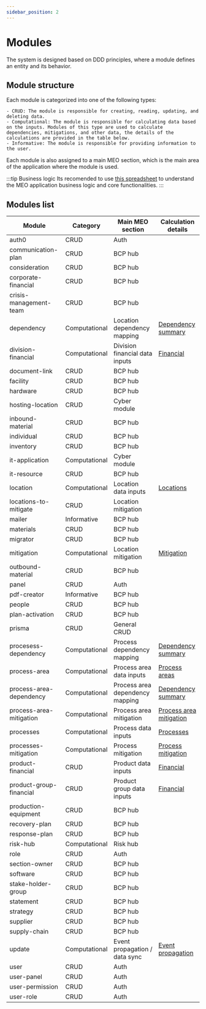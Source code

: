 ```yaml
---
sidebar_position: 2
---
```



# Modules

The system is designed based on DDD principles, where a module defines an entity and its behavior. 

## Module structure

Each module is categorized into one of the following types:	

	- CRUD: The module is responsible for creating, reading, updating, and deleting data.
	- Computational: The module is responsible for calculating data based on the inputs. Modules of this type are used to calculate dependencies, mitigations, and other data, the details of the calculations are provided in the table below.
	- Informative: The module is responsible for providing information to the user.

Each module is also assigned to a main MEO section, which is the main area of the application where the module is used.

:::tip Business logic
Its recomended to use [this spreadsheet](https://docs.google.com/spreadsheets/d/1ORAhk6oRgwZRfJDXoinDh0bAdkJi-_nT) to understand the MEO application business logic and core functionalities.
:::

## Modules list

| Module                  | Category      | Main MEO section                | Calculation details                                                                                                                    |
| ----------------------- | ------------- | ------------------------------- | -------------------------------------------------------------------------------------------------------------------------------------- |
| auth0                   | CRUD          | Auth                            |                                                                                                                                        |
| communication-plan      | CRUD          | BCP hub                         |                                                                                                                                        |
| consideration           | CRUD          | BCP hub                         |                                                                                                                                        |
| corporate-financial     | CRUD          | BCP hub                         |                                                                                                                                        |
| crisis-management-team  | CRUD          | BCP hub                         |                                                                                                                                        |
| dependency              | Computational | Location dependency mapping     | [Dependency summary](https://docs.google.com/spreadsheets/d/1ORAhk6oRgwZRfJDXoinDh0bAdkJi-_nT/edit?gid=582580791#gid=582580791)        |
| division-financial      | Computational | Division financial data inputs  | [Financial](https://docs.google.com/spreadsheets/d/1ORAhk6oRgwZRfJDXoinDh0bAdkJi-_nT/edit?gid=551706578#gid=551706578)                 |
| document-link           | CRUD          | BCP hub                         |                                                                                                                                        |
| facility                | CRUD          | BCP hub                         |                                                                                                                                        |
| hardware                | CRUD          | BCP hub                         |                                                                                                                                        |
| hosting-location        | CRUD          | Cyber module                    |                                                                                                                                        |
| inbound-material        | CRUD          | BCP hub                         |                                                                                                                                        |
| individual              | CRUD          | BCP hub                         |                                                                                                                                        |
| inventory               | CRUD          | BCP hub                         |                                                                                                                                        |
| it-application          | Computational | Cyber module                    |                                                                                                                                        |
| it-resource             | CRUD          | BCP hub                         |                                                                                                                                        |
| location                | Computational | Location data inputs            | [Locations](https://docs.google.com/spreadsheets/d/1ORAhk6oRgwZRfJDXoinDh0bAdkJi-_nT/edit?gid=898550776#gid=898550776)                 |
| locations-to-mitigate   | CRUD          | Location mitigation             |                                                                                                                                        |
| mailer                  | Informative   | BCP hub                         |                                                                                                                                        |
| materials               | CRUD          | BCP hub                         |                                                                                                                                        |
| migrator                | CRUD          | BCP hub                         |                                                                                                                                        |
| mitigation              | Computational | Location mitigation             | [Mitigation](https://docs.google.com/spreadsheets/d/1ORAhk6oRgwZRfJDXoinDh0bAdkJi-_nT/edit?gid=2009282312#gid=2009282312)              |
| outbound-material       | CRUD          | BCP hub                         |                                                                                                                                        |
| panel                   | CRUD          | Auth                            |                                                                                                                                        |
| pdf-creator             | Informative   | BCP hub                         |                                                                                                                                        |
| people                  | CRUD          | BCP hub                         |                                                                                                                                        |
| plan-activation         | CRUD          | BCP hub                         |                                                                                                                                        |
| prisma                  | CRUD          | General CRUD                    |                                                                                                                                        |
| procesess-dependency    | Computational | Process dependency mapping      | [Dependency summary](https://docs.google.com/spreadsheets/d/1ORAhk6oRgwZRfJDXoinDh0bAdkJi-_nT/edit?gid=798134476#gid=798134476)        |
| process-area            | Computational | Process area data inputs        | [Process areas](https://docs.google.com/spreadsheets/d/1ORAhk6oRgwZRfJDXoinDh0bAdkJi-_nT/edit?gid=1252880254#gid=1252880254)           |
| process-area-dependency | Computational | Process area dependency mapping | [Dependency summary](https://docs.google.com/spreadsheets/d/1ORAhk6oRgwZRfJDXoinDh0bAdkJi-_nT/edit?gid=798134476#gid=798134476)        |
| process-area-mitigation | Computational | Process area mitigation         | [Process area mitigation](https://docs.google.com/spreadsheets/d/1ORAhk6oRgwZRfJDXoinDh0bAdkJi-_nT/edit?gid=1016637541#gid=1016637541) |
| processes               | Computational | Process data inputs             | [Processes](https://docs.google.com/spreadsheets/d/1ORAhk6oRgwZRfJDXoinDh0bAdkJi-_nT/edit?gid=1252880254#gid=1252880254)               |
| processes-mitigation    | Computational | Process mitigation              | [Process mitigation](https://docs.google.com/spreadsheets/d/1ORAhk6oRgwZRfJDXoinDh0bAdkJi-_nT/edit?gid=1016637541#gid=1016637541)      |
| product-financial       | CRUD          | Product data inputs             | [Financial](https://docs.google.com/spreadsheets/d/1ORAhk6oRgwZRfJDXoinDh0bAdkJi-_nT/edit?gid=551706578#gid=551706578)                 |
| product-group-financial | CRUD          | Product group data inputs       | [Financial](https://docs.google.com/spreadsheets/d/1ORAhk6oRgwZRfJDXoinDh0bAdkJi-_nT/edit?gid=551706578#gid=551706578)                 |
| production-equipment    | CRUD          | BCP hub                         |                                                                                                                                        |
| recovery-plan           | CRUD          | BCP hub                         |                                                                                                                                        |
| response-plan           | CRUD          | BCP hub                         |                                                                                                                                        |
| risk-hub                | Computational | Risk hub                        |                                                                                                                                        |
| role                    | CRUD          | Auth                            |                                                                                                                                        |
| section-owner           | CRUD          | BCP hub                         |                                                                                                                                        |
| software                | CRUD          | BCP hub                         |                                                                                                                                        |
| stake-holder-group      | CRUD          | BCP hub                         |                                                                                                                                        |
| statement               | CRUD          | BCP hub                         |                                                                                                                                        |
| strategy                | CRUD          | BCP hub                         |                                                                                                                                        |
| supplier                | CRUD          | BCP hub                         |                                                                                                                                        |
| supply-chain            | CRUD          | BCP hub                         |                                                                                                                                        |
| update                  | Computational | Event propagation / data sync   | [Event propagation](/docs/backend/Modules/Events)                                                                                      |
| user                    | CRUD          | Auth                            |                                                                                                                                        |
| user-panel              | CRUD          | Auth                            |                                                                                                                                        |
| user-permission         | CRUD          | Auth                            |                                                                                                                                        |
| user-role               | CRUD          | Auth                            |                                                                                                                                        |

